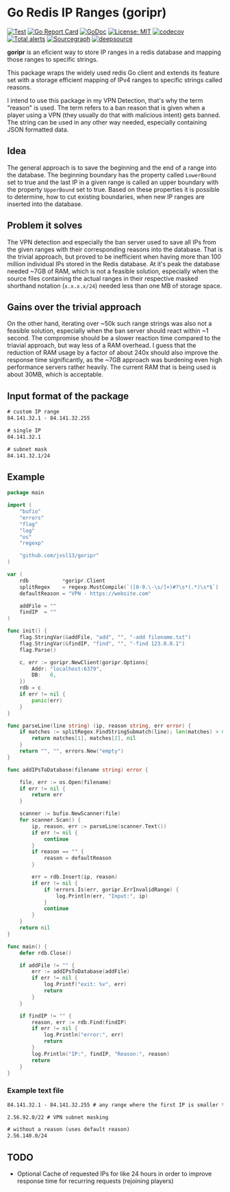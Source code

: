 # Go Redis IP Ranges (goripr)

[![Test](https://github.com/jxsl13/goripr/workflows/Test/badge.svg)](https://github.com/jxsl13/goripr/actions) [![Go Report Card](https://goreportcard.com/badge/github.com/jxsl13/goripr)](https://goreportcard.com/report/github.com/jxsl13/goripr) [![GoDoc](https://godoc.org/github.com/jxsl13/goripr?status.svg)](https://godoc.org/github.com/jxsl13/goripr) [![License: MIT](https://img.shields.io/badge/License-MIT-blue.svg)](https://opensource.org/licenses/MIT) [![codecov](https://codecov.io/gh/jxsl13/goripr/branch/master/graph/badge.svg)](https://codecov.io/gh/jxsl13/goripr) [![Total alerts](https://img.shields.io/lgtm/alerts/g/jxsl13/goripr.svg?logo=lgtm&logoWidth=18)](https://lgtm.com/projects/g/jxsl13/goripr/alerts/) [![Sourcegraph](https://sourcegraph.com/github.com/jxsl13/goripr/-/badge.svg)](https://sourcegraph.com/github.com/jxsl13/goripr?badge) [![deepsource](https://static.deepsource.io/deepsource-badge-light.svg)](https://deepsource.io/gh/jxsl13/goripr/)


**goripr** is an eficient way to store IP ranges in a redis database and mapping those ranges to specific strings.

This package wraps the widely used redis Go client and extends its feature set with a storage efficient mapping of IPv4 ranges to specific strings called reasons.

I intend to use this package in my VPN Detection, that's why the term "reason" is used.
The term refers to a ban reason that is given when a player using a VPN (they usually do that with malicious intent) gets banned.
The string can be used in any other way needed, especially containing JSON formatted data.

## Idea

The general approach is to save the beginning and the end of a range into the database.
The beginning boundary has the property called `LowerBound` set to true and the last IP in a given range is called an upper boundary with the property `UpperBound` set to true.
Based on these properties it is possible to determine, how to cut existing boundaries, when new IP ranges are inserted into the database.

## Problem it solves

The VPN detection and especially the ban server used to save all IPs from the given ranges with their corresponding reasons into the database. That is the trivial approach, but proved to be inefficient when having more than 100 million individual IPs stored in the Redis database. At it's peak the database needed ~7GB of RAM, which is not a feasible solution, especially when the source files containing the actual ranges in their respective masked shorthand notation (`x.x.x.x/24`) needed less than one MB of storage space.

## Gains over the trivial approach

On the other hand, iterating over ~50k such range strings was also not a feasible solution, especially when the ban server should react within ~1 second.
The compromise should be a slower reaction time compared to the triavial approach, but way less of a RAM overhead.
I guess that the reduction of RAM usage by a factor of about 240x should also improve the response time significantly, as the ~7GB approach was burdening even high performance servers rather heavily.
The current RAM that is being used is about 30MB, which is acceptable.

## Input format of the package

```txt
# custom IP range
84.141.32.1 - 84.141.32.255

# single IP
84.141.32.1

# subnet mask
84.141.32.1/24
```

## Example

```Go
package main

import (
    "bufio"
    "errors"
    "flag"
    "log"
    "os"
    "regexp"

    "github.com/jxsl13/goripr"
)

var (
    rdb           *goripr.Client
    splitRegex    = regexp.MustCompile(`([0-9.\-\s/]+)#?\s*(.*)\s*$`)
    defaultReason = "VPN - https://website.com"

    addFile = ""
    findIP  = ""
)

func init() {
    flag.StringVar(&addFile, "add", "", "-add filename.txt")
    flag.StringVar(&findIP, "find", "", "-find 123.0.0.1")
    flag.Parse()

    c, err := goripr.NewClient(goripr.Options{
        Addr: "localhost:6379",
        DB:   0,
    })
    rdb = c
    if err != nil {
        panic(err)
    }
}

func parseLine(line string) (ip, reason string, err error) {
    if matches := splitRegex.FindStringSubmatch(line); len(matches) > 0 {
        return matches[1], matches[2], nil
    }
    return "", "", errors.New("empty")
}

func addIPsToDatabase(filename string) error {

    file, err := os.Open(filename)
    if err != nil {
        return err
    }

    scanner := bufio.NewScanner(file)
    for scanner.Scan() {
        ip, reason, err := parseLine(scanner.Text())
        if err != nil {
            continue
        }
        if reason == "" {
            reason = defaultReason
        }

        err = rdb.Insert(ip, reason)
        if err != nil {
            if !errors.Is(err, goripr.ErrInvalidRange) {
                log.Println(err, "Input:", ip)
            }
            continue
        }
    }
    return nil
}

func main() {
    defer rdb.Close()

    if addFile != "" {
        err := addIPsToDatabase(addFile)
        if err != nil {
            log.Printf("exit: %v", err)
            return
        }
    }

    if findIP != "" {
        reason, err := rdb.Find(findIP)
        if err != nil {
            log.Println("error:", err)
            return
        }
        log.Println("IP:", findIP, "Reason:", reason)
        return
    }
}
```

### Example text file

```txt
84.141.32.1 - 84.141.32.255 # any range where the first IP is smaller than the second

2.56.92.0/22 # VPN subnet masking

# without a reason (uses default reason)
2.56.140.0/24
```

## TODO

- Optional Cache of requested IPs for like 24 hours in order to improve response time for recurring requests (rejoining players)
